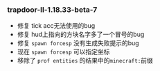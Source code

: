 
### trapdoor-ll-1.18.33-beta-7

- 修复 tick acc无法使用的bug
- 修复 hud上指向的方块名字多了一个冒号的bug
- 修复 `spawn forcesp` 没有生成失败提示的bug
- 现在 `spawn forcesp` 可以指定坐标
- 移除了 `prof entities` 的结果中的`minecraft:`前缀
